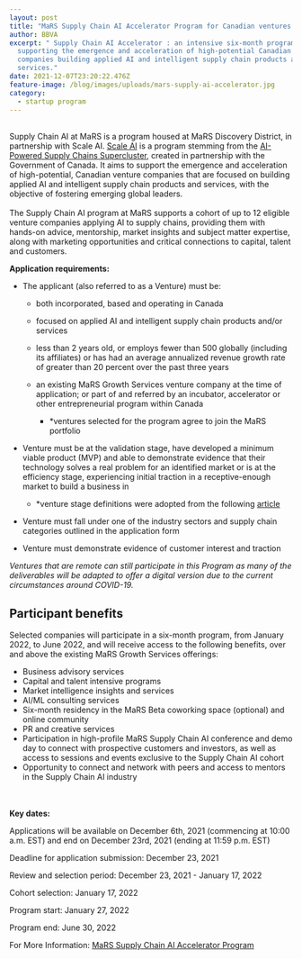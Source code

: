 ```yaml
---
layout: post
title: "MaRS Supply Chain AI Accelerator Program for Canadian ventures "
author: BBVA
excerpt: " Supply Chain AI Accelerator : an intensive six-month program
  supporting the emergence and acceleration of high-potential Canadian venture
  companies building applied AI and intelligent supply chain products and
  services."
date: 2021-12-07T23:20:22.476Z
feature-image: /blog/images/uploads/mars-supply-ai-accelerator.jpg
category:
  - startup program
---
```

\
Supply Chain AI at MaRS is a program housed at MaRS Discovery District, in partnership with Scale AI. [Scale AI](https://www.scaleai.ca/) is a program stemming from the [AI-Powered Supply Chains Supercluster](https://www.ic.gc.ca/eic/site/093.nsf/eng/00009.html), created in partnership with the Government of Canada. It aims to support the emergence and acceleration of high-potential, Canadian venture companies that are focused on building applied AI and intelligent supply chain products and services, with the objective of fostering emerging global leaders.\
\
The Supply Chain AI program at MaRS supports a cohort of up to 12 eligible venture companies applying AI to supply chains, providing them with hands-on advice, mentorship, market insights and subject matter expertise, along with marketing opportunities and critical connections to capital, talent and customers.



**Application requirements:**

* The applicant (also referred to as a Venture) must be:

  * both incorporated, based and operating in Canada
  * focused on applied AI and intelligent supply chain products and/or services
  * less than 2 years old, or employs fewer than 500 globally (including its affiliates) or has had an average annualized revenue growth rate of greater than 20 percent over the past three years
  * an existing MaRS Growth Services venture company at the time of application; or part of and referred by an incubator, accelerator or other entrepreneurial program within Canada

    * \*ventures selected for the program agree to join the MaRS portfolio
* Venture must be at the validation stage, have developed a minimum viable product (MVP) and able to demonstrate evidence that their technology solves a real problem for an identified market or is at the efficiency stage, experiencing initial traction in a receptive-enough market to build a business in

  * \*venture stage definitions were adopted from the following [article](https://startupgenome.com/articles/a-deep-dive-into-the-anatomy-of-premature-scaling-new-infographic) 
* Venture must fall under one of the industry sectors and supply chain categories outlined in the application form 
* Venture must demonstrate evidence of customer interest and traction

*Ventures that are remote can still participate in this Program as many of the deliverables will be adapted to offer a digital version due to the current circumstances around COVID-19.*



## Participant benefits

Selected companies will participate in a six-month program, from January 2022, to June 2022, and will receive access to the following benefits, over and above the existing MaRS Growth Services offerings: 

* Business advisory services
* Capital and talent intensive programs
* Market intelligence insights and services
* AI/ML consulting services
* Six-month residency in the MaRS Beta coworking space (optional) and online community
* PR and creative services
* Participation in high-profile MaRS Supply Chain AI conference and demo day to connect with prospective customers and investors, as well as access to sessions and events exclusive to the Supply Chain AI cohort
* Opportunity to connect and network with peers and access to mentors in the Supply Chain AI industry

\
**\
Key dates:**

Applications will be available on December 6th, 2021 (commencing at 10:00 a.m. EST) and end on December 23rd, 2021 (ending at 11:59 p.m. EST)

Deadline for application submission: December 23, 2021

Review and selection period: December 23, 2021 - January 17, 2022

Cohort selection: January 17, 2022

Program start: January 27, 2022

Program end: June 30, 2022



For More Information:  [MaRS Supply Chain AI Accelerator Program](https://www.marsdd.com/service/supply-chain-ai-at-mars/)

[](https://www.marsdd.com/service/supply-chain-ai-at-mars/)